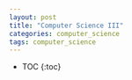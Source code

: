 ```yaml
---
layout: post
title: "Computer Science III"
categories: computer_science
tags: computer_science
---
```


* TOC
{:toc}


